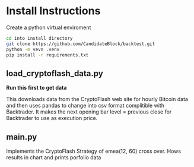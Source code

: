 # Install Instructions

Create a python virtual enviroment

```bash
cd into install directory
git clone https://github.com/CandidateBlock/backtest.git
python -m vevn .venv
pip install -r requirements.txt
```

## load_cryptoflash_data.py

__Run this first to get data__

This downloads data from the CryptoFlash web site for hourly Bitcoin data 
and then uses pandas to change into csv format complitible with Backtrader.
It makes the next opening bar level = previous close for Backtrader to use as 
execution price.

## main.py

Implements the CryptoFlash Strategy of emea(12, 60) cross over.
Hows results in chart and prints porfolio data
